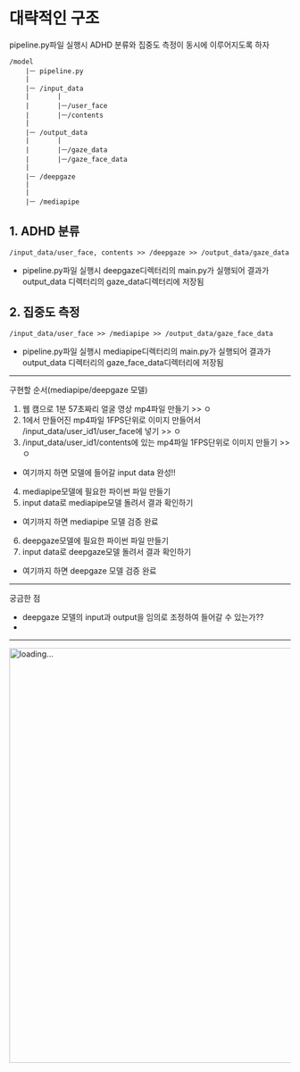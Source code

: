 # 대략적인 구조
pipeline.py파일 실행시 ADHD 분류와 집중도 측정이 동시에 이루어지도록 하자
```
/model
    |ㅡ pipeline.py
    |
    |ㅡ /input_data
    |       |
    |       |ㅡ/user_face
    |       |ㅡ/contents
    |
    |ㅡ /output_data
    |       |
    |       |ㅡ/gaze_data
    |       |ㅡ/gaze_face_data
    |
    |ㅡ /deepgaze
    |
    |
    |ㅡ /mediapipe
```

## 1. ADHD 분류
`/input_data/user_face, contents >> /deepgaze >> /output_data/gaze_data`
- pipeline.py파일 실행시 deepgaze디렉터리의 main.py가 실행되어 결과가 output_data 디렉터리의 gaze_data디렉터리에 저장됨

## 2. 집중도 측정
`/input_data/user_face >> /mediapipe >> /output_data/gaze_face_data`
- pipeline.py파일 실행시 mediapipe디렉터리의 main.py가 실행되어 결과가 output_data 디렉터리의 gaze_face_data디렉터리에 저장됨

--------
구현할 순서(mediapipe/deepgaze 모델)

1. 웹 캠으로 1분 57초짜리 얼굴 영상 mp4파일 만들기 >> ㅇ
2. 1에서 만들어진 mp4파일 1FPS단위로 이미지 만들어서 /input_data/user_id1/user_face에 넣기 >> ㅇ
3. /input_data/user_id1/contents에 있는 mp4파일 1FPS단위로 이미지 만들기 >> ㅇ
- 여기까지 하면 모델에 들어갈 input data 완성!!
4. mediapipe모델에 필요한 파이썬 파일 만들기
5. input data로 mediapipe모델 돌려서 결과 확인하기
- 여기까지 하면 mediapipe 모델 검증 완료
6. deepgaze모델에 필요한 파이썬 파일 만들기
7. input data로 deepgaze모델 돌려서 결과 확인하기
- 여기까지 하면 deepgaze 모델 검증 완료

--------
궁금한 점
- deepgaze 모델의 input과 output을 임의로 조정하여 들어갈 수 있는가??
- 

--------

<img width="743" alt="loading..." src="https://github.com/JooBok/eduFocus/model/architecture/first.png">